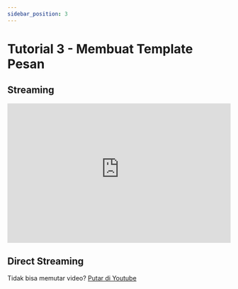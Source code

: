 ```yaml
---
sidebar_position: 3
---
```


# Tutorial 3 - Membuat Template Pesan

## Streaming

<iframe width="100%" height="315" src="https://www.youtube-nocookie.com/embed/NcoygAlDUXA?rel=0" title="YouTube video player" frameborder="0" allow="accelerometer; autoplay; clipboard-write; encrypted-media; gyroscope; picture-in-picture; web-share" allowfullscreen></iframe>

## Direct Streaming

Tidak bisa memutar video? [Putar di Youtube](https://youtu.be/NcoygAlDUXA)